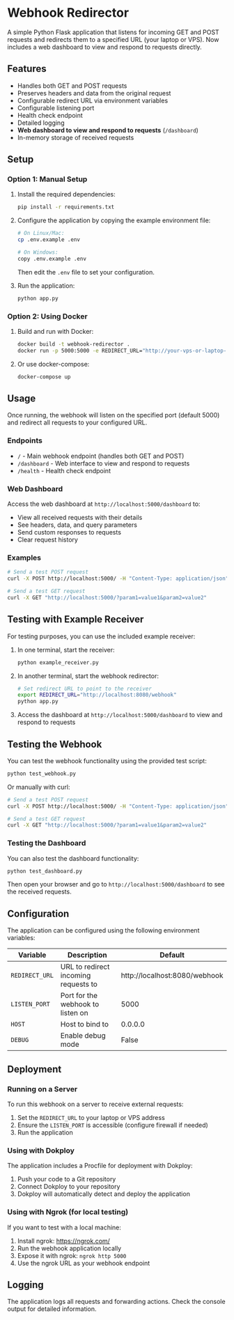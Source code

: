 # Webhook Redirector

A simple Python Flask application that listens for incoming GET and POST requests and redirects them to a specified URL (your laptop or VPS). Now includes a web dashboard to view and respond to requests directly.

## Features

- Handles both GET and POST requests
- Preserves headers and data from the original request
- Configurable redirect URL via environment variables
- Configurable listening port
- Health check endpoint
- Detailed logging
- **Web dashboard to view and respond to requests** (`/dashboard`)
- In-memory storage of received requests

## Setup

### Option 1: Manual Setup

1. Install the required dependencies:
   ```bash
   pip install -r requirements.txt
   ```

2. Configure the application by copying the example environment file:
   ```bash
   # On Linux/Mac:
   cp .env.example .env
   
   # On Windows:
   copy .env.example .env
   ```
   
   Then edit the `.env` file to set your configuration.

3. Run the application:
   ```bash
   python app.py
   ```

### Option 2: Using Docker

1. Build and run with Docker:
   ```bash
   docker build -t webhook-redirector .
   docker run -p 5000:5000 -e REDIRECT_URL="http://your-vps-or-laptop-url:port/path" webhook-redirector
   ```

2. Or use docker-compose:
   ```bash
   docker-compose up
   ```

## Usage

Once running, the webhook will listen on the specified port (default 5000) and redirect all requests to your configured URL.

### Endpoints

- `/` - Main webhook endpoint (handles both GET and POST)
- `/dashboard` - Web interface to view and respond to requests
- `/health` - Health check endpoint

### Web Dashboard

Access the web dashboard at `http://localhost:5000/dashboard` to:
- View all received requests with their details
- See headers, data, and query parameters
- Send custom responses to requests
- Clear request history

### Examples

```bash
# Send a test POST request
curl -X POST http://localhost:5000/ -H "Content-Type: application/json" -d '{"message": "Hello World"}'

# Send a test GET request
curl -X GET "http://localhost:5000/?param1=value1&param2=value2"
```

## Testing with Example Receiver

For testing purposes, you can use the included example receiver:

1. In one terminal, start the receiver:
   ```bash
   python example_receiver.py
   ```
   
2. In another terminal, start the webhook redirector:
   ```bash
   # Set redirect URL to point to the receiver
   export REDIRECT_URL="http://localhost:8080/webhook"
   python app.py
   ```

3. Access the dashboard at `http://localhost:5000/dashboard` to view and respond to requests

## Testing the Webhook

You can test the webhook functionality using the provided test script:

```bash
python test_webhook.py
```

Or manually with curl:

```bash
# Send a test POST request
curl -X POST http://localhost:5000/ -H "Content-Type: application/json" -d '{"message": "Hello World"}'

# Send a test GET request
curl -X GET "http://localhost:5000/?param1=value1&param2=value2"
```

### Testing the Dashboard

You can also test the dashboard functionality:

```bash
python test_dashboard.py
```

Then open your browser and go to `http://localhost:5000/dashboard` to see the received requests.

## Configuration

The application can be configured using the following environment variables:

| Variable | Description | Default |
|----------|-------------|---------|
| `REDIRECT_URL` | URL to redirect incoming requests to | http://localhost:8080/webhook |
| `LISTEN_PORT` | Port for the webhook to listen on | 5000 |
| `HOST` | Host to bind to | 0.0.0.0 |
| `DEBUG` | Enable debug mode | False |

## Deployment

### Running on a Server

To run this webhook on a server to receive external requests:

1. Set the `REDIRECT_URL` to your laptop or VPS address
2. Ensure the `LISTEN_PORT` is accessible (configure firewall if needed)
3. Run the application

### Using with Dokploy

The application includes a Procfile for deployment with Dokploy:

1. Push your code to a Git repository
2. Connect Dokploy to your repository
3. Dokploy will automatically detect and deploy the application

### Using with Ngrok (for local testing)

If you want to test with a local machine:

1. Install ngrok: https://ngrok.com/
2. Run the webhook application locally
3. Expose it with ngrok: `ngrok http 5000`
4. Use the ngrok URL as your webhook endpoint

## Logging

The application logs all requests and forwarding actions. Check the console output for detailed information.